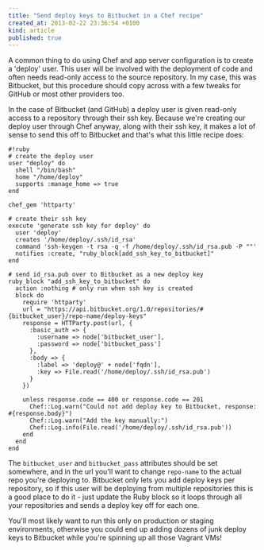 ```yaml
---
title: "Send deploy keys to Bitbucket in a Chef recipe"
created_at: 2013-02-22 23:36:54 +0100
kind: article
published: true
---
```


A common thing to do using Chef and app server configuration is to create a 'deploy' user. This user will be involved with the deployment of code and often needs read-only access to the source repository. In my case, this was Bitbucket, but this procedure should copy across with a few tweaks for GitHub or most other providers too.

In the case of Bitbucket (and GitHub) a deploy user is given read-only access to a repository through their ssh key. Because we're creating our deploy user through Chef anyway, along with their ssh key, it makes a lot of sense to send this off to Bitbucket and that's what this little recipe does:

    #!ruby
    # create the deploy user
    user "deploy" do
      shell "/bin/bash"
      home "/home/deploy"
      supports :manage_home => true
    end

    chef_gem 'httparty'

    # create their ssh key
    execute 'generate ssh key for deploy' do
      user 'deploy'
      creates '/home/deploy/.ssh/id_rsa'
      command 'ssh-keygen -t rsa -q -f /home/deploy/.ssh/id_rsa.pub -P ""'
      notifies :create, "ruby_block[add_ssh_key_to_bitbucket]"
    end

    # send id_rsa.pub over to Bitbucket as a new deploy key
    ruby_block "add_ssh_key_to_bitbucket" do
      action :nothing # only run when ssh key is created
      block do
        require 'httparty'
        url = "https://api.bitbucket.org/1.0/repositories/#{bitbucket_user}/repo-name/deploy-keys"
        response = HTTParty.post(url, {
          :basic_auth => {
            :username => node['bitbucket_user'],
            :password => node['bitbucket_pass']
          },
          :body => {
            :label => 'deploy@' + node['fqdn'],
            :key => File.read('/home/deploy/.ssh/id_rsa.pub')
          }
        })

        unless response.code == 400 or response.code == 201
          Chef::Log.warn("Could not add deploy key to Bitbucket, response: #{response.body}")
          Chef::Log.warn("Add the key manually:")
          Chef::Log.info(File.read('/home/deploy/.ssh/id_rsa.pub'))
        end
      end
    end

The `bitbucket_user` and `bitbucket_pass` attributes should be set somewhere, and in the url you'll want to change `repo-name` to the actual repo you're deploying to. Bitbucket only lets you add deploy keys per repository, so if this user will be deploying from multiple repositories this is a good place to do it - just update the Ruby block so it loops through all your repositories and sends a deploy key off for each one.

You'll most likely want to run this only on production or staging environments, otherwise you could end up adding dozens of junk deploy keys to Bitbucket while you're spinning up all those Vagrant VMs!